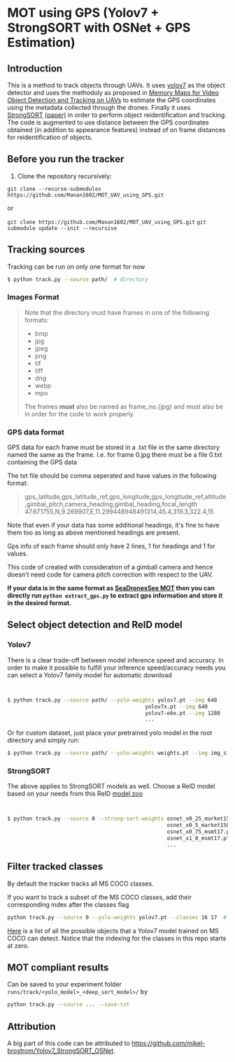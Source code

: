 # MOT using GPS (Yolov7 + StrongSORT with OSNet + GPS Estimation)


## Introduction
This is a method to track objects through UAVs. It uses [yolov7](https://github.com/WongKinYiu/yolov7) as the object detector and uses the methodoly as proposed in [Memory Maps for Video Object Detection and Tracking on UAVs](https://arxiv.org/pdf/2303.03508v1.pdf) to estimate the GPS coordinates using the metadata collected through the drones. Finally it uses [StrongSORT](https://github.com/dyhBUPT/StrongSORT) [(paper)](https://arxiv.org/pdf/2202.13514.pdf) in order to perform object reidentification and tracking. The code is augmented to use distance between the GPS coordinates obtained (in addition to appearance features) instead of on frame distances for reidentification of objects.
## Before you run the tracker

1. Clone the repository recursively:

`git clone --recurse-submodules https://github.com/Manan1602/MOT_UAV_using_GPS.git`

or

`git clone https://github.com/Manan1602/MOT_UAV_using_GPS.git`
`git submodule update --init --recursive`

<!-- `pip install -r requirements.txt` -->


## Tracking sources

Tracking can be run on only one format for now

```bash
$ python track.py --source path/  # directory
```

### Images Format
>Note that the directory must have frames in one of the following formats:
>
>- bmp
>- jpg
>- jpeg
>- png
>- tif
>- tiff
>- dng
>- webp
>- mpo
>
> The frames **must** also be named as frame_no.{jpg} and must also be in order for the code to work properly.
### GPS data format
GPS data for each frame must be stored in a .txt file in the same directory named the same as the frame. I.e. for frame 0.jpg there must be a file 0.txt containing the GPS data

The txt file should be comma seperated and have values in the following format:
>gps_latitude,gps_latitude_ref,gps_longitude,gps_longitude_ref,altitude,gimbal_pitch,camera_heading,gimbal_heading,focal_length
>47.671755,N,9.269907,E,11.299448948491314,45.4,319.3,322.4,15

Note that even if your data has some additional headings, it's fine to have them too as long as above mentioned headings are present.

Gps info of each frame should only have 2 lines, 1 for headings and 1 for values.

This code of created with consideration of a gimball camera and hence doesn't need code for camera pitch correction with respect to the UAV.

**If your data is in the same format as [SeaDronesSee MOT](https://seadronessee.cs.uni-tuebingen.de/dataset) then you can directly run `python extract_gps.py` to extract gps information and store it in the desired format.**
## Select object detection and ReID model

### Yolov7

There is a clear trade-off between model inference speed and accuracy. In order to make it possible to fulfill your inference speed/accuracy needs
you can select a Yolov7 family model for automatic download

```bash


$ python track.py --source path/ --yolo-weights yolov7.pt --img 640
                                            yolov7x.pt --img 640
                                            yolov7-e6e.pt --img 1280
                                            ...
```

Or for custom dataset, just place your pretrained yolo model in the root directory and simply run:

```bash
$ python track.py --source path/ --yolo-weights weights.pt --img img_size 
```

### StrongSORT

The above applies to StrongSORT models as well. Choose a ReID model based on your needs from this ReID [model zoo](https://kaiyangzhou.github.io/deep-person-reid/MODEL_ZOO)

```bash


$ python track.py --source 0 --strong-sort-weights osnet_x0_25_market1501.pt
                                                   osnet_x0_5_market1501.pt
                                                   osnet_x0_75_msmt17.pt
                                                   osnet_x1_0_msmt17.pt
                                                   ...
``` 

## Filter tracked classes

By default the tracker tracks all MS COCO classes.

If you want to track a subset of the MS COCO classes, add their corresponding index after the classes flag

```bash
python track.py --source 0 --yolo-weights yolov7.pt --classes 16 17  # tracks cats and dogs, only
```

[Here](https://tech.amikelive.com/node-718/what-object-categories-labels-are-in-coco-dataset/) is a list of all the possible objects that a Yolov7 model trained on MS COCO can detect. Notice that the indexing for the classes in this repo starts at zero.


## MOT compliant results

Can be saved to your experiment folder `runs/track/<yolo_model>_<deep_sort_model>/` by 

```bash
python track.py --source ... --save-txt
```


## Attribution

A big part of this code can be attributed to https://github.com/mikel-brostrom/Yolov7_StrongSORT_OSNet.
